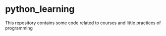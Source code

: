 # python_learning
This repository contains some code related to courses and little practices of programming
